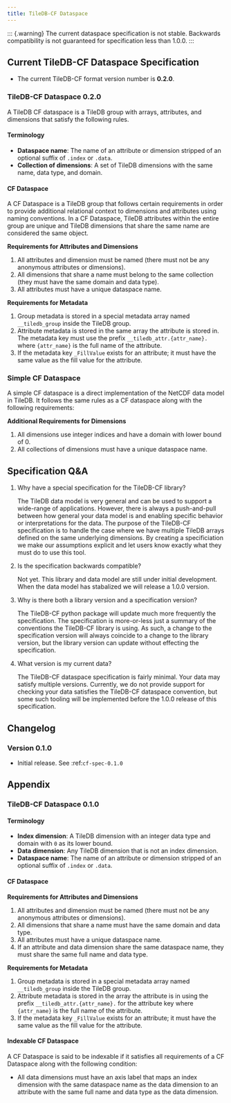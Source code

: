 ```yaml
---
title: TileDB-CF Dataspace
---
```


::: {.warning}
The current dataspace specification is not stable. Backwards compatibility is not guaranteed for specification less than 1.0.0.
:::

## Current TileDB-CF Dataspace Specification

* The current TileDB-CF format version number is **0.2.0**.

### TileDB-CF Dataspace 0.2.0

A TileDB CF dataspace is a TileDB group with arrays, attributes, and dimensions that satisfy the following rules.

#### Terminology

* **Dataspace name**: The name of an attribute or dimension stripped of an optional suffix of `.index` or `.data`.
* **Collection of dimensions**: A set of TileDB dimensions with the same name, data type, and domain.

#### CF Dataspace

A CF Dataspace is a TileDB group that follows certain requirements in order to provide additional relational context to dimensions and attributes using naming conventions. In a CF Dataspace, TileDB attributes within the entire group are unique and TileDB dimensions that share the same name are considered the same object.

**Requirements for Attributes and Dimensions**

1. All attributes and dimension must be named (there must not be any anonymous attributes or dimensions).
2. All dimensions that share a name must belong to the same collection (they must have the same domain and data type).
3. All attributes must have a unique dataspace name.

**Requirements for Metadata**

1. Group metadata is stored in a special metadata array named `__tiledb_group` inside the TileDB group.
2. Attribute metadata is stored in the same array the attribute is stored in. The metadata key must use the prefix `__tiledb_attr.{attr_name}.` where `{attr_name}` is the full name of the attribute.
3. If the metadata key `_FillValue` exists for an attribute; it must have the same value as the fill value for the attribute.

### Simple CF Dataspace

A simple CF dataspace is a direct implementation of the NetCDF data model in TileDB. It follows the same rules as a CF dataspace along with the following requirements:

**Additional Requirements for Dimensions**

1. All dimensions use integer indices and have a domain with lower bound of 0.
2. All collections of dimensions must have a unique dataspace name.


## Specification Q&A

1. Why have a special specification for the TileDB-CF library?

    The TileDB data model is very general and can be used to support a wide-range of applications. However, there is always a push-and-pull between how general your data model is and enabling specific behavior or interpretations for the data. The purpose of the TileDB-CF specification is to handle the case where we have multiple TileDB arrays defined on the same underlying dimensions. By creating a specificiation we make our assumptions explicit and let users know exactly what they must do to use this tool.


2. Is the specification backwards compatible?

    Not yet. This library and data model are still under initial development. When the data model has stabalized we will release a 1.0.0 version.

3. Why is there both a library version and a specification version?

    The TileDB-CF python package will update much more frequently the specification. The specification is more-or-less just a summary of the conventions the TileDB-CF library is using. As such, a change to the specification version will always coincide to a change to the library version, but the library version can update without effecting the specification.

4. What version is my current data?

    The TileDB-CF dataspace specification is fairly minimal. Your data may satisfy multiple versions. Currently, we do not provide support for checking your data satisfies the TileDB-CF dataspace convention, but some such tooling will be implemented before the 1.0.0 release of this specification.


## Changelog

### Version 0.1.0

- Initial release. See :ref:`cf-spec-0.1.0`


## Appendix

### TileDB-CF Dataspace 0.1.0

#### Terminology

* **Index dimension**: A TileDB dimension with an integer data type and domain with `0` as its lower bound.
* **Data dimension**: Any TileDB dimension that is not an index dimension.
* **Dataspace name**: The name of an attribute or dimension stripped of an optional suffix of `.index` or `.data`.

#### CF Dataspace

**Requirements for Attributes and Dimensions**

1. All attributes and dimension must be named (there must not be any anonymous attributes or dimensions).
2. All dimensions that share a name must have the same domain and data type.
3. All attributes must have a unique dataspace name.
4. If an attribute and data dimension share the same dataspace name, they must share the same full name and data type.

**Requirements for Metadata**

1. Group metadata is stored in a special metadata array named `__tiledb_group` inside the TileDB group.
2. Attribute metadata is stored in the array the attribute is in using the prefix `__tiledb_attr.{attr_name}.` for the attribute key where `{attr_name}` is the full name of the attribute.
3. If the metadata key `_FillValue` exists for an attribute; it must have the same value as the fill value for the attribute.

#### Indexable CF Dataspace

A CF Dataspace is said to be indexable if it satisfies all requirements of a CF Dataspace along with the following condition:

* All data dimensions must have an axis label that maps an index dimension with the same dataspace name as the data dimension to an attribute with the same full name and data type as the data dimension.
